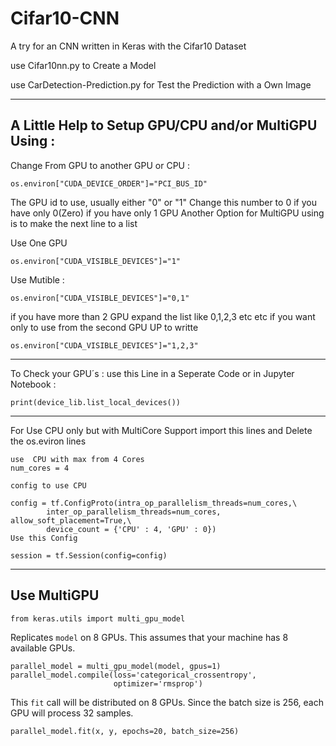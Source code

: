 # Cifar10-CNN
A try for an CNN written in Keras with the Cifar10 Dataset

use Cifar10nn.py to Create a Model

use CarDetection-Prediction.py for Test the Prediction with a Own Image

---------------------------------------------------------
A Little Help to Setup GPU/CPU and/or MultiGPU Using :
--------------------------------------------------------
Change From GPU to another GPU or CPU :

```
os.environ["CUDA_DEVICE_ORDER"]="PCI_BUS_ID"
```
The GPU id to use, usually either "0" or "1"
Change this number to 0 if you have only 0(Zero) if you have only 1 GPU
Another Option for MultiGPU using is to make the next line to a list

Use One GPU
```
os.environ["CUDA_VISIBLE_DEVICES"]="1"
```
Use Mutible :
```
os.environ["CUDA_VISIBLE_DEVICES"]="0,1"
```
if you have more than 2 GPU expand the list like 0,1,2,3 etc etc
if you want only to use from the second GPU UP to  writte
```
os.environ["CUDA_VISIBLE_DEVICES"]="1,2,3"
```

--------------------------------------------------------
To Check your GPU´s :
use this Line in a Seperate Code or in Jupyter Notebook :
```
print(device_lib.list_local_devices())
```
--------------------------------------------------------
For Use CPU only but with MultiCore Support import this lines and Delete the os.eviron lines
```
use  CPU with max from 4 Cores
num_cores = 4

config to use CPU

config = tf.ConfigProto(intra_op_parallelism_threads=num_cores,\
        inter_op_parallelism_threads=num_cores, allow_soft_placement=True,\  
        device_count = {'CPU' : 4, 'GPU' : 0})
Use this Config

session = tf.Session(config=config)
```
--------------------------------------------------------
## Use MultiGPU
```
from keras.utils import multi_gpu_model
```
Replicates `model` on 8 GPUs.
This assumes that your machine has 8 available GPUs.
```
parallel_model = multi_gpu_model(model, gpus=1)
parallel_model.compile(loss='categorical_crossentropy',
                       optimizer='rmsprop')
```
This `fit` call will be distributed on 8 GPUs.
Since the batch size is 256, each GPU will process 32 samples.
```
parallel_model.fit(x, y, epochs=20, batch_size=256)
```
